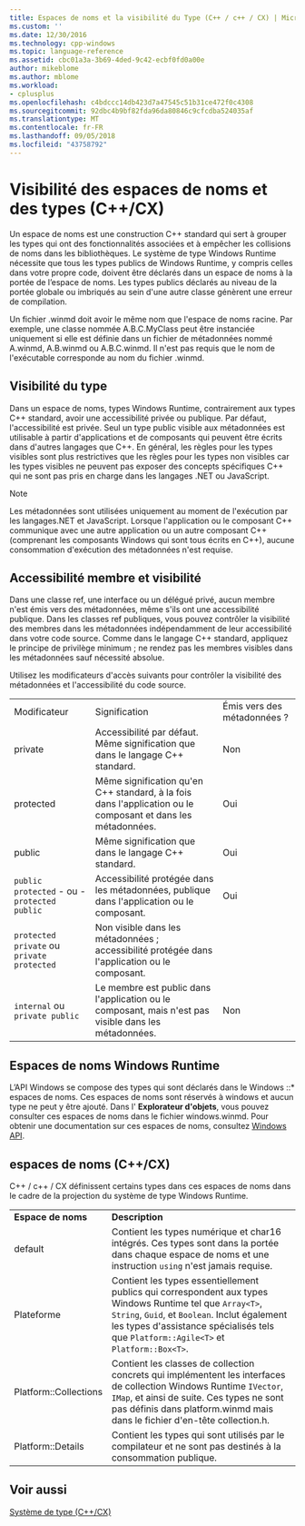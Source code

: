 ```yaml
---
title: Espaces de noms et la visibilité du Type (C++ / c++ / CX) | Microsoft Docs
ms.custom: ''
ms.date: 12/30/2016
ms.technology: cpp-windows
ms.topic: language-reference
ms.assetid: cbc01a3a-3b69-4ded-9c42-ecbf0fd0a00e
author: mikeblome
ms.author: mblome
ms.workload:
- cplusplus
ms.openlocfilehash: c4bdccc14db423d7a47545c51b31ce472f0c4308
ms.sourcegitcommit: 92dbc4b9bf82fda96da80846c9cfcdba524035af
ms.translationtype: MT
ms.contentlocale: fr-FR
ms.lasthandoff: 09/05/2018
ms.locfileid: "43758792"
---
```

# <a name="namespaces-and-type-visibility-ccx-"></a>Visibilité des espaces de noms et des types (C++/CX)
Un espace de noms est une construction C++ standard qui sert à grouper les types qui ont des fonctionnalités associées et à empêcher les collisions de noms dans les bibliothèques. Le système de type Windows Runtime nécessite que tous les types publics de Windows Runtime, y compris celles dans votre propre code, doivent être déclarés dans un espace de noms à la portée de l’espace de noms. Les types publics déclarés au niveau de la portée globale ou imbriqués au sein d'une autre classe génèrent une erreur de compilation.  
  
 Un fichier .winmd doit avoir le même nom que l'espace de noms racine. Par exemple, une classe nommée A.B.C.MyClass peut être instanciée uniquement si elle est définie dans un fichier de métadonnées nommé A.winmd, A.B.winmd ou A.B.C.winmd. Il n'est pas requis que le nom de l'exécutable corresponde au nom du fichier .winmd.  
  
## <a name="type-visibility"></a>Visibilité du type  
 Dans un espace de noms, types Windows Runtime, contrairement aux types C++ standard, avoir une accessibilité privée ou publique. Par défaut, l'accessibilité est privée. Seul un type public visible aux métadonnées est utilisable à partir d'applications et de composants qui peuvent être écrits dans d'autres langages que C++. En général, les règles pour les types visibles sont plus restrictives que les règles pour les types non visibles car les types visibles ne peuvent pas exposer des concepts spécifiques C++ qui ne sont pas pris en charge dans les langages .NET ou JavaScript.  
  
> [!NOTE]
>  Les métadonnées sont utilisées uniquement au moment de l'exécution par les langages.NET et JavaScript. Lorsque l'application ou le composant C++ communique avec une autre application ou un autre composant C++ (comprenant les composants Windows qui sont tous écrits en C++), aucune consommation d'exécution des métadonnées n'est requise.  
  
## <a name="member-accessibility-and-visibility"></a>Accessibilité membre et visibilité  
 Dans une classe ref, une interface ou un délégué privé, aucun membre n'est émis vers des métadonnées, même s'ils ont une accessibilité publique. Dans les classes ref publiques, vous pouvez contrôler la visibilité des membres dans les métadonnées indépendamment de leur accessibilité dans votre code source. Comme dans le langage C++ standard, appliquez le principe de privilège minimum ; ne rendez pas les membres visibles dans les métadonnées sauf nécessité absolue.  
  
 Utilisez les modificateurs d'accès suivants pour contrôler la visibilité des métadonnées et l'accessibilité du code source.  
  
||||  
|-|-|-|  
|Modificateur|Signification|Émis vers des métadonnées ?|  
|private|Accessibilité par défaut. Même signification que dans le langage C++ standard.|Non|  
|protected|Même signification qu'en C++ standard, à la fois dans l'application ou le composant et dans les métadonnées.|Oui|  
|public|Même signification que dans le langage C++ standard.|Oui|  
|`public protected` - ou - `protected public`|Accessibilité protégée dans les métadonnées, publique dans l'application ou le composant.|Oui|  
|`protected private` ou `private protected`|Non visible dans les métadonnées ; accessibilité protégée dans l'application ou le composant.||  
|`internal` ou `private public`|Le membre est public dans l'application ou le composant, mais n'est pas visible dans les métadonnées.|Non|  
  
## <a name="windows-runtime-namespaces"></a>Espaces de noms Windows Runtime  
 L’API Windows se compose des types qui sont déclarés dans le Windows ::\* espaces de noms. Ces espaces de noms sont réservés à windows et aucun type ne peut y être ajouté. Dans l' **Explorateur d'objets**, vous pouvez consulter ces espaces de noms dans le fichier windows.winmd. Pour obtenir une documentation sur ces espaces de noms, consultez [Windows API](https://msdn.microsoft.com/library/windows/apps/br211377).  
  
## <a name="ccx-namespaces"></a>espaces de noms (C++/CX)  
 C++ / c++ / CX définissent certains types dans ces espaces de noms dans le cadre de la projection du système de type Windows Runtime.  
  
|||  
|-|-|  
|**Espace de noms**|**Description**|  
|default|Contient les types numérique et char16 intégrés. Ces types sont dans la portée dans chaque espace de noms et une instruction `using` n'est jamais requise.|  
|Plateforme|Contient les types essentiellement publics qui correspondent aux types Windows Runtime tel que `Array<T>`, `String`, `Guid`, et `Boolean`. Inclut également les types d'assistance spécialisés tels que `Platform::Agile<T>` et `Platform::Box<T>`.|  
|Platform::Collections|Contient les classes de collection concrets qui implémentent les interfaces de collection Windows Runtime `IVector`, `IMap`, et ainsi de suite. Ces types ne sont pas définis dans platform.winmd mais dans le fichier d'en-tête collection.h.|  
|Platform::Details|Contient les types qui sont utilisés par le compilateur et ne sont pas destinés à la consommation publique.|  
  
## <a name="see-also"></a>Voir aussi  
 [Système de type (C++/CX)](../cppcx/type-system-c-cx.md)